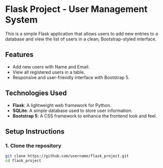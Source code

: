 # Flask Project - User Management System

This is a simple Flask application that allows users to add new entries to a database and view the list of users in a clean, Bootstrap-styled interface.

## Features
- Add new users with Name and Email.
- View all registered users in a table.
- Responsive and user-friendly interface with Bootstrap 5.

## Technologies Used
- **Flask**: A lightweight web framework for Python.
- **SQLite**: A simple database used to store user information.
- **Bootstrap 5**: A CSS framework to enhance the frontend look and feel.

## Setup Instructions

### 1. Clone the repository
```bash
git clone https://github.com/username/flask_project.git
cd flask_project

